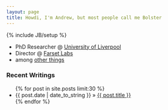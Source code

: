 ```yaml
---
layout: page
title: Howdi, I'm Andrew, but most people call me Bolster
---
```

{% include JB/setup %}


* PhD Researcher @ [University of Liverpool](http://liv.ac.uk)
* Director @ [Farset Labs](http://farsetlabs.org.uk)
* among [other things](/about)

### Recent Writings

<ul class="posts">  
  {% for post in site.posts limit:30 %}  
     <li>  
       <span>{{ post.date | date_to_string }}</span> &raquo;  
       <a href="{{ BASE_PATH }}{{ post.url }}">  
       {{ post.title }}</a>  
     </li>  
  {% endfor %}  
</ul>
